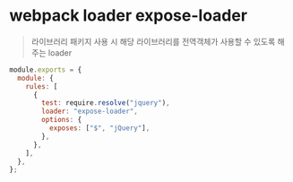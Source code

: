 # webpack loader expose-loader

> 라이브러리 패키지 사용 시 해당 라이브러리를 전역객체가 사용할 수 있도록 해주는 loader

```js
module.exports = {
  module: {
    rules: [
      {
        test: require.resolve("jquery"),
        loader: "expose-loader",
        options: {
          exposes: ["$", "jQuery"],
        },
      },
    ],
  },
};
```
